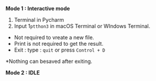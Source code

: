 **Mode 1 : Interactive mode**

1. Terminal in Pycharm
2. Input 1`ptthon3` in macOS Terminal or WIndows Terminal.

- Not required to vreate a new file.
- Print is not required to get the result.
- Exit : type : `quit` 	or    press `Control + D`

*Nothing can besaved after exiting.

**Mode 2 : IDLE**

